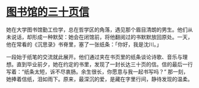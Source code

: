 # [图书馆的三十页信](https://hoo.be/htsp)

她在大学图书馆勤工俭学，总在哲学区的角落，遇见那个眉目清朗的男生。他们从未说话，却形成一种默契：她会在闭馆前，将他翻阅过的书默默放回原处。一天，他在常看的《沉思录》书脊里，塞了一张纸条：「你好，我是沈川。」

一段始于纸笔的交流就此展开。他们通过夹在书页里的纸条谈论诗歌、音乐与理想。直到毕业前夕，她在约定的书里，发现了一封长达三十页的信。信的最后一行写着：“纸条太短，诉不尽衷肠。余生很长，你愿意与我一起书写吗？” 那一刻，她捧着信纸，泪如雨下。原来，最深沉的爱，是藏在字里行间，静待发现的温柔。
